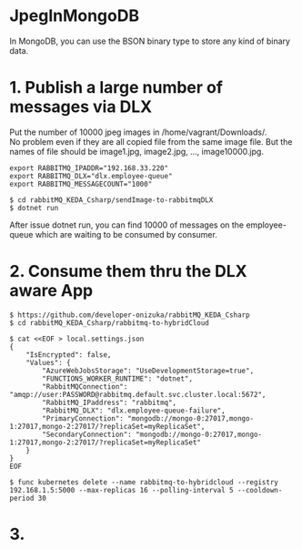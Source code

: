 # JpegInMongoDB
In MongoDB, you can use the BSON binary type to store any kind of binary data.

# 1. Publish a large number of messages via DLX
Put the number of 10000 jpeg images in /home/vagrant/Downloads/. <br>
No problem even if they are all copied file from the same image file. But the names of file should be image1.jpg, image2.jpg, ..., image10000.jpg.

```
export RABBITMQ_IPADDR="192.168.33.220"
export RABBITMQ_DLX="dlx.employee-queue"
export RABBITMQ_MESSAGECOUNT="1000"
```
```
$ cd rabbitMQ_KEDA_Csharp/sendImage-to-rabbitmqDLX
$ dotnet run
```

After issue dotnet run, you can find 10000 of messages on the employee-queue which are waiting to be consumed by consumer.

# 2. Consume them thru the DLX aware App
```
$ https://github.com/developer-onizuka/rabbitMQ_KEDA_Csharp
$ cd rabbitMQ_KEDA_Csharp/rabbitmq-to-hybridCloud
```
```
$ cat <<EOF > local.settings.json
{
    "IsEncrypted": false,
    "Values": {
        "AzureWebJobsStorage": "UseDevelopmentStorage=true",
        "FUNCTIONS_WORKER_RUNTIME": "dotnet",
        "RabbitMQConnection": "amqp://user:PASSWORD@rabbitmq.default.svc.cluster.local:5672",
        "RabbitMQ_IPaddress": "rabbitmq",
        "RabbitMQ_DLX": "dlx.employee-queue-failure",
        "PrimaryConnection": "mongodb://mongo-0:27017,mongo-1:27017,mongo-2:27017/?replicaSet=myReplicaSet",
        "SecondaryConnection": "mongodb://mongo-0:27017,mongo-1:27017,mongo-2:27017/?replicaSet=myReplicaSet"
    }
}
EOF
```
```
$ func kubernetes delete --name rabbitmq-to-hybridcloud --registry 192.168.1.5:5000 --max-replicas 16 --polling-interval 5 --cooldown-period 30
```

# 3. 

